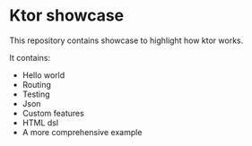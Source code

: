 # Ktor showcase

This repository contains showcase to highlight how ktor works.

It contains:

- Hello world
- Routing
- Testing
- Json
- Custom features
- HTML dsl
- A more comprehensive example
